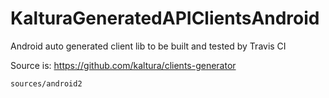 # KalturaGeneratedAPIClientsAndroid
Android auto generated client lib to be built and tested by Travis CI

Source is: https://github.com/kaltura/clients-generator
```
sources/android2
```

